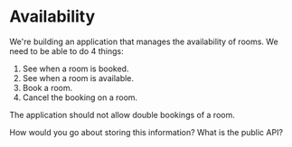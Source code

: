 # Availability

We're building an application that manages the availability of rooms. We need to be able to do 4 things:

1. See when a room is booked.
2. See when a room is available.
3. Book a room.
4. Cancel the booking on a room.

The application should not allow double bookings of a room.

How would you go about storing this information?
What is the public API?
